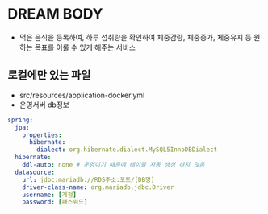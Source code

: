 # DREAM BODY
- 먹은 음식을 등록하여, 하루 섭취량을 확인하여 체중감량, 체중증가, 체중유지 등 원하는 목표를
  이룰 수 있게 해주는 서비스
  
## 로컬에만 있는 파일
- src/resources/application-docker.yml
- 운영서버 db정보
```yml
spring:
  jpa:
    properties:
      hibernate:
        dialect: org.hibernate.dialect.MySQL5InnoDBDialect
  hibernate:
    ddl-auto: none # 운영이기 때문에 테이블 자동 생성 하지 않음
  datasource:
    url: jdbc:mariadb://RDS주소:포트/[DB명]
    driver-class-name: org.mariadb.jdbc.Driver
    username: [계정]
    password: [패스워드]
```
